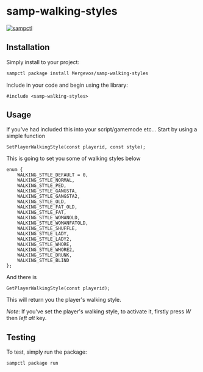 # samp-walking-styles

[![sampctl](https://img.shields.io/badge/mergevos-samp--walking--styles-2f2f2f.svg?style=for-the-badge)](https://github.com/Mergevos/samp-walking-styles)

<!--
Short description of your library, why it's useful, some examples, pictures or
videos. Link to your forum release thread too.

Remember: You can use "forumfmt" to convert this readme to forum BBCode!

What the sections below should be used for:

`## Installation`: Leave this section un-edited unless you have some specific
additional installation procedure.

`## Testing`: Whether your library is tested with a simple `main()` and `print`,
unit-tested, or demonstrated via prompting the player to connect, you should
include some basic information for users to try out your code in some way.

And finally, maintaining your version number`:

* Follow [Semantic Versioning](https://semver.org/)
* When you release a new version, update `VERSION` and `git tag` it
* Versioning is important for sampctl to use the version control features

Happy Pawning!
-->

## Installation

Simply install to your project:

```bash
sampctl package install Mergevos/samp-walking-styles
```

Include in your code and begin using the library:

```pawn
#include <samp-walking-styles>
```

## Usage

If you've had included this into your script/gamemode etc... Start by using a simple function  
```  
SetPlayerWalkingStyle(const playerid, const style);
```
This is going to set you some of walking styles below 
```
enum {
	WALKING_STYLE_DEFAULT = 0,
	WALKING_STYLE_NORMAL,
	WALKING_STYLE_PED,
	WALKING_STYLE_GANGSTA,
	WALKING_STYLE_GANGSTA2,
	WALKING_STYLE_OLD,
	WALKING_STYLE_FAT_OLD,
	WALKING_STYLE_FAT,
	WALKING_STYLE_WOMANOLD,
	WALKING_STYLE_WOMANFATOLD,
	WALKING_STYLE_SHUFFLE,
	WALKING_STYLE_LADY,
	WALKING_STYLE_LADY2,
	WALKING_STYLE_WHORE,
	WALKING_STYLE_WHORE2,
	WALKING_STYLE_DRUNK,
	WALKING_STYLE_BLIND
};
```
And there is 
```
GetPlayerWalkingStyle(const playerid);
```
This will return you the player's walking style.

*Note*: If you've set the player's walking style, to activate it, firstly press _W_ then _left alt_ key.

## Testing

<!--
Depending on whether your package is tested via in-game "demo tests" or
y_testing unit-tests, you should indicate to readers what to expect below here.
-->

To test, simply run the package:

```bash
sampctl package run
```
